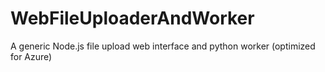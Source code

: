 # WebFileUploaderAndWorker

A generic Node.js file upload web interface and python worker (optimized for Azure)
